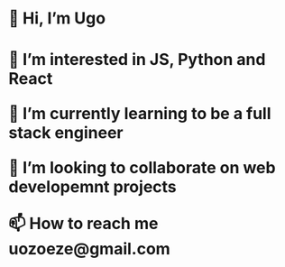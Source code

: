 <!DOCTYPE html>
<html>
<h1>👋 Hi, I’m Ugo<h1>
<p>👀 I’m interested in JS, Python and React</p>
 <p>🌱 I’m currently learning to be a full stack engineer</p> 
 <p>💞️ I’m looking to collaborate on web developemnt projects</p>
 <p>📫 How to reach me uozoeze@gmail.com</p>


 <a href = "https://github-readme-stats.vercel.app/api?username=Ugonadia&show_icons=true&hide_border=true">
<!---
Ugonadia/Ugonadia is a ✨ special ✨ repository because its `README.md` (this file) appears on your GitHub profile.
You can click the Preview link to take a look at your changes.
--->
</html>
